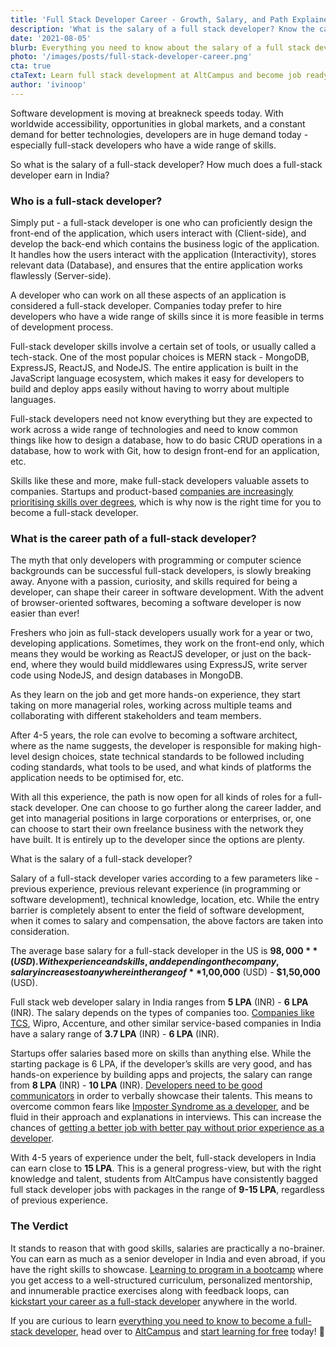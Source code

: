 ```yaml
---
title: 'Full Stack Developer Career - Growth, Salary, and Path Explained'
description: 'What is the salary of a full stack developer? Know the career path and growth of a full stack developer in this article.'
date: '2021-08-05'
blurb: Everything you need to know about the salary of a full stack developer.
photo: '/images/posts/full-stack-developer-career.png'
cta: true
ctaText: Learn full stack development at AltCampus and become job ready 🚀
author: 'ivinoop'
---
```


Software development is moving at breakneck speeds today. With worldwide accessibility, opportunities in global markets, and a constant demand for better technologies, developers are in huge demand today - especially full-stack developers who have a wide range of skills. 

So what is the salary of a full-stack developer? How much does a full-stack developer earn in India? 

### Who is a full-stack developer? 

Simply put - a full-stack developer is one who can proficiently design the front-end of the application, which users interact with (Client-side), and develop the back-end which contains the business logic of the application. It handles how the users interact with the application (Interactivity), stores relevant data (Database), and ensures that the entire application works flawlessly (Server-side). 

A developer who can work on all these aspects of an application is considered a full-stack developer. Companies today prefer to hire developers who have a wide range of skills since it is more feasible in terms of development process. 

Full-stack developer skills involve a certain set of tools, or usually called a tech-stack. One of the most popular choices is MERN stack - MongoDB, ExpressJS, ReactJS, and NodeJS. The entire application is built in the JavaScript language ecosystem, which makes it easy for developers to build and deploy apps easily without having to worry about multiple languages. 

Full-stack developers need not know everything but they are expected to work across a wide range of technologies and need to know common things like how to design a database, how to do basic CRUD operations in a database, how to work with Git, how to design front-end for an application, etc. 

Skills like these and more, make full-stack developers valuable assets to companies. Startups and product-based [companies are increasingly prioritising skills over degrees](https://altcampus.school/community/posts/do-you-need-a-cs-degree-to-become-a-software-developer), which is why now is the right time for you to become a full-stack developer. 

### What is the career path of a full-stack developer?

The myth that only developers with programming or computer science backgrounds can be successful full-stack developers, is slowly breaking away. Anyone with a passion, curiosity, and skills required for being a developer, can shape their career in software development. With the advent of browser-oriented softwares, becoming a software developer is now easier than ever!

Freshers who join as full-stack developers usually work for a year or two, developing applications. Sometimes, they work on the front-end only, which means they would be working as ReactJS developer, or just on the back-end, where they would build middlewares using ExpressJS, write server code using NodeJS, and design databases in MongoDB. 

As they learn on the job and get more hands-on experience, they start taking on more managerial roles, working across multiple teams and collaborating with different stakeholders and team members. 

After 4-5 years, the role can evolve to becoming a software architect, where as the name suggests, the developer is responsible for making high-level design choices, state technical standards to be followed including coding standards, what tools to be used, and what kinds of platforms the application needs to be optimised for, etc. 

With all this experience, the path is now open for all kinds of roles for a full-stack developer. One can choose to go further along the career ladder, and get into managerial positions in large corporations or enterprises, or, one can choose to start their own freelance business with the network they have built. It is entirely up to the developer since the options are plenty. 



What is the salary of a full-stack developer?

Salary of a full-stack developer varies according to a few parameters like - previous experience, previous relevant experience (in programming or software development), technical knowledge, location, etc. 
While the entry barrier is completely absent to enter the field of software development, when it comes to salary and compensation, the above factors are taken into consideration. 

The average base salary for a full-stack developer in the US is **$98,000** (USD). With experience and skills, and depending on the company, salary increases to anywhere in the range of **$1,00,000** (USD) - **$1,50,000** (USD).

Full stack web developer salary in India ranges from **5 LPA** (INR) - **6 LPA** (INR). The salary depends on the types of companies too. [Companies like TCS](https://www.ambitionbox.com/salaries/tcs-salaries/full-stack-web-developer#:~:text=Average%20TCS%20Full%20Stack%20Web,Lakhs%20to%20%E2%82%B9%206.1%20Lakhs.), Wipro, Accenture, and other similar service-based companies in India have a salary range of **3.7 LPA** (INR) - **6 LPA** (INR). 

Startups offer salaries based more on skills than anything else. While the starting package is 6 LPA, if the developer’s skills are very good, and has hands-on experience by building apps and projects, the salary can range from **8 LPA** (INR) - **10 LPA** (INR). [Developers need to be good communicators](https://altcampus.school/community/posts/basic-communication-tips-for-beginner-developers) in order to verbally showcase their talents. This means to overcome common fears like [Imposter Syndrome as a developer](https://altcampus.school/community/posts/how-to-overcome-imposter-syndrome-as-an-aspiring-software-developer), and be fluid in their approach and explanations in interviews. This can increase the chances of [getting a better job with better pay without prior experience as a developer](https://altcampus.school/community/posts/how-to-get-first-job-as-a-software-developer-when-you-have-zero-experience). 

With 4-5 years of experience under the belt, full-stack developers in India can earn close to **15 LPA**. This is a general progress-view, but with the right knowledge and talent, students from AltCampus have consistently bagged full stack developer jobs with packages in the range of **9-15 LPA**, regardless of previous experience. 

### The Verdict 

It stands to reason that with good skills, salaries are practically a no-brainer. You can earn as much as a senior developer in India and even abroad, if you have the right skills to showcase. [Learning to program in a bootcamp](https://altcampus.school/community/posts/why-you-should-consider-joining-a-bootcamp-if-you-want-to-learn-programming) where you get access to a well-structured curriculum, personalized mentorship, and innumerable practice exercises along with feedback loops, can [kickstart your career as a full-stack developer](https://altcampus.school/) anywhere in the world. 

If you are curious to learn [everything you need to know to become a full-stack developer](https://altcampus.school/community/posts/heres-everything-you-need-to-know-to-become-a-full-stack-web-developer), head over to [AltCampus](https://altcampus.school/) and [start learning for free](https://try.altcampus.school/) today! 🚀

